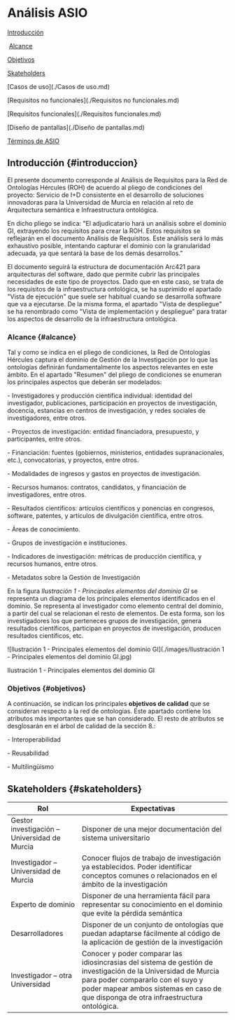 # Análisis ASIO



[Introducción](#introduccion)

​	[Alcance](#alcance)

[	Objetivos](#objetivos)

[Skateholders](#skateholders)

[Casos de uso](./Casos de uso.md)

[Requisitos no funcionales](./Requisitos no funcionales.md)

[Requisitos funcionales](./Requisitos funcionales.md)

[Diseño de pantallas](./Diseño de pantallas.md)

[Términos de ASIO](./Términos.md)



## Introducción {#introduccion}

El presente documento corresponde al Análisis de Requisitos para la Red de Ontologías Hércules (ROH) de acuerdo al pliego de condiciones del proyecto: Servicio de I+D consistente en el desarrollo de soluciones innovadoras para la Universidad de Murcia en relación al reto de Arquitectura semántica e Infraestructura ontológica.  

En dicho pliego se indica: "El adjudicatario hará un análisis sobre el dominio GI, extrayendo los requisitos para crear la ROH. Estos requisitos se reflejarán en el documento Análisis de Requisitos. Este análisis será lo más exhaustivo posible, intentando capturar el dominio con la granularidad adecuada, ya que sentará la base de los demás desarrollos." 

El documento seguirá la estructura de documentación Arc421 para arquitecturas del software, dado que permite cubrir las principales necesidades de este tipo de proyectos. Dado que en este caso, se trata de los requisitos de la infraestructura ontológica, se ha suprimido el apartado "Vista de ejecución" que suele ser habitual cuando se desarrolla software que va a ejecutarse. De la misma forma, el apartado "Vista de despliegue" se ha renombrado como "Vista de implementación y despliegue" para tratar los aspectos de desarrollo de la infraestructura ontológica. 



### Alcance {#alcance}

Tal y como se indica en el pliego de condiciones, la Red de Ontologías Hércules captura el dominio de Gestión de la Investigación por lo que las ontologías definirán fundamentalmente los aspectos relevantes en este ámbito. En el apartado "Resumen" del pliego de condiciones se enumeran los principales aspectos que deberán ser modelados:

\-   Investigadores y producción científica individual: identidad del investigador, publicaciones, participación en proyectos de investigación, docencia, estancias en centros de investigación, y redes sociales de investigadores, entre otros.

\-   Proyectos de investigación: entidad financiadora, presupuesto, y participantes, entre otros.

\-   Financiación: fuentes (gobiernos, ministerios, entidades supranacionales, etc.), convocatorias, y proyectos, entre otros.

\-   Modalidades de ingresos y gastos en proyectos de investigación.

\-   Recursos humanos: contratos, candidatos, y financiación de investigadores, entre otros.

\-   Resultados científicos: artículos científicos y ponencias en congresos, software, patentes, y artículos de divulgación científica, entre otros.

\-   Áreas de conocimiento.

\-   Grupos de investigación e instituciones.

\-   Indicadores de investigación: métricas de producción científica, y recursos humanos, entre otros.

\-   Metadatos sobre la Gestión de Investigación

En la figura *Ilustración 1 - Principales elementos del dominio GI* se representa un diagrama de los principales elementos identificados en el dominio. Se representa al investigador como elemento central del dominio, a partir del cual se relacionan el resto de elementos. De esta forma, son los investigadores los que perteneces grupos de investigación, genera resultados científicos, participan en proyectos de investigación, producen resultados científicos, etc. 

![Ilustración 1 - Principales elementos del dominio GI](./images/Ilustración 1 - Principales elementos del dominio GI.jpg)                               

Ilustración 1 - Principales elementos del dominio GI

### Objetivos {#objetivos}

A continuación, se indican los principales **objetivos de calidad** que se consideran respecto a la red de ontologías. Este apartado contiene los atributos más importantes que se han considerado. El resto de atributos se desglosarán en el árbol de calidad de la sección 8.:

\-   Interoperabilidad

\-   Reusabilidad

\-   Multilingüismo



## Skateholders {#skateholders}



| Rol                                           | Expectativas                                                 |
| --------------------------------------------- | ------------------------------------------------------------ |
| Gestor  investigación – Universidad de Murcia | Disponer  de una mejor documentación del sistema universitario |
| Investigador  – Universidad de Murcia         | Conocer  flujos de trabajo de investigación ya establecidos. Poder identificar  conceptos comunes o relacionados en el ámbito de la investigación |
| Experto de  dominio                           | Disponer  de una herramienta fácil para representar su conocimiento en el dominio que  evite la pérdida semántica |
| Desarrolladores                               | Disponer  de un conjunto de ontologías que puedan adaptarse fácilmente al código de la  aplicación de gestión de la investigación |
| Investigador  – otra Universidad              | Conocer y  poder comparar las idiosincrasias del sistema de gestión de investigación de  la Universidad de Murcia para poder compararlo con el suyo y poder mapear  ambos sistemas en caso de que disponga de otra infraestructura ontológica. |


